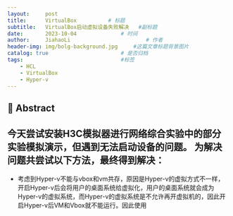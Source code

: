 ```yaml
---
layout:     post
title:      VirtualBox			# 标题 
subtitle:   VirtualBox启动虚拟设备失败解决   #副标题
date:       2023-10-04 				# 时间
author:     JiahaoLi 						# 作者
header-img: img/bolg-background.jpg 	#这篇文章标题背景图片
catalog: true 						# 是否归档
tags:								#标签
    - HCL
    - VirtualBox
    - Hyper-v
---
```


## 📖 Abstract

今天尝试安装H3C模拟器进行网络综合实验中的部分实验模拟演示，但遇到无法启动设备的问题。
为解决问题共尝试以下方法，最终得到解决：
- 
- 考虑到Hyper-v不能与vbox和vm共存，原因是Hyper-v的虚拟方式不一样，开启Hyper-v后会将用户的桌面系统给虚拟化，用户的桌面系统就会成为Hyper-v的虚拟系统，而Hyper-v的虚拟系统是不允许再开虚拟机的，因此开启Hyper-v后VM和Vbox就不能运行。因此使用
